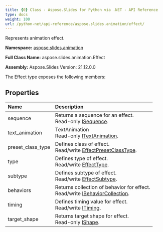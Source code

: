 ```yaml
---
title: {0} Class - Aspose.Slides for Python via .NET - API Reference
type: docs
weight: 100
url: /python-net/api-reference/aspose.slides.animation/effect/
---
```


Represents animation effect.

**Namespace:** [aspose.slides.animation](/python-net/api-reference/aspose.slides.animation/)

**Full Class Name:** aspose.slides.animation.Effect

**Assembly:**  Aspose.Slides Version: 21.12.0.0

The Effect type exposes the following members:
## **Properties**
|**Name**|**Description**|
| :- | :- |
|sequence|Returns a sequence for an effect.<br/>            Read-only [ISequence](/python-net/api-reference/aspose.slides.animation/isequence/).|
|text_animation|TextAnimation<br/>            Read-only [ITextAnimation](/python-net/api-reference/aspose.slides.animation/itextanimation/).|
|preset_class_type|Defines class of effect.<br/>            Read/write [EffectPresetClassType](/python-net/api-reference/aspose.slides.animation/effectpresetclasstype/).|
|type|Defines type of effect.<br/>            Read/write [EffectType](/python-net/api-reference/aspose.slides.animation/effecttype/).|
|subtype|Defines subtype of effect.<br/>            Read/write [EffectSubtype](/python-net/api-reference/aspose.slides.animation/effectsubtype/).|
|behaviors|Returns collection of behavior for effect.<br/>            Read/write [IBehaviorCollection](/python-net/api-reference/aspose.slides.animation/ibehaviorcollection/).|
|timing|Defines timing value for effect.<br/>            Read/write [ITiming](/python-net/api-reference/aspose.slides.animation/itiming/).|
|target_shape|Returns target shape for effect.<br/>            Read-only [IShape](/python-net/api-reference/aspose.slides/ishape/).|
